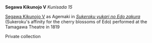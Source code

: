 **Segawa Kikunojo V**
_Kunisada 15_

[Segawa Kikunojo V](/exhibition/group-7) as Agemaki in _[Sukeroku yukari no Edo zakura](/exhibition/group-5)_ (Sukeroku's affinity for the cherry blossoms of Edo) performed at the Tamagawa Theatre in 1819

Private collection
